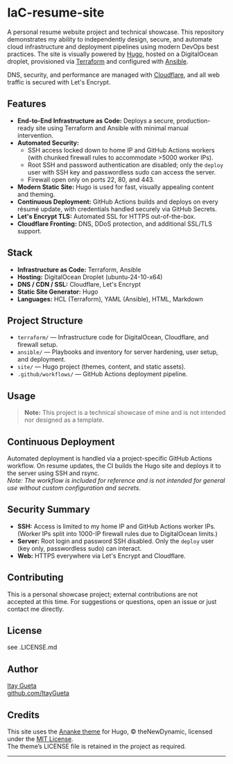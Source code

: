 # IaC-resume-site

A personal resume website project and technical showcase. This repository demonstrates my ability to independently design, secure, and automate cloud infrastructure and deployment pipelines using modern DevOps best practices. The site is visually powered by [Hugo](https://gohugo.io/), hosted on a DigitalOcean droplet, provisioned via [Terraform](https://www.terraform.io/) and configured with [Ansible](https://www.ansible.com/).  

DNS, security, and performance are managed with [Cloudflare](https://www.cloudflare.com/), and all web traffic is secured with Let's Encrypt.

## Features

- **End-to-End Infrastructure as Code:** Deploys a secure, production-ready site using Terraform and Ansible with minimal manual intervention.
- **Automated Security:**  
  - SSH access locked down to home IP and GitHub Actions workers (with chunked firewall rules to accommodate >5000 worker IPs).
  - Root SSH and password authentication are disabled; only the `deploy` user with SSH key and passwordless sudo can access the server.
  - Firewall open only on ports 22, 80, and 443.
- **Modern Static Site:** Hugo is used for fast, visually appealing content and theming.
- **Continuous Deployment:** GitHub Actions builds and deploys on every résumé update, with credentials handled securely via GitHub Secrets.
- **Let's Encrypt TLS:** Automated SSL for HTTPS out-of-the-box.
- **Cloudflare Fronting:** DNS, DDoS protection, and additional SSL/TLS support.

## Stack

- **Infrastructure as Code:** Terraform, Ansible
- **Hosting:** DigitalOcean Droplet (ubuntu-24-10-x64)
- **DNS / CDN / SSL:** Cloudflare, Let's Encrypt
- **Static Site Generator:** Hugo
- **Languages:** HCL (Terraform), YAML (Ansible), HTML, Markdown

## Project Structure

- `terraform/` — Infrastructure code for DigitalOcean, Cloudflare, and firewall setup.
- `ansible/` — Playbooks and inventory for server hardening, user setup, and deployment.
- `site/` — Hugo project (themes, content, and static assets).
- `.github/workflows/` — GitHub Actions deployment pipeline.

## Usage

> **Note:** This project is a technical showcase of mine and is not intended nor designed as a template.

## Continuous Deployment

Automated deployment is handled via a project-specific GitHub Actions workflow. On resume updates, the CI builds the Hugo site and deploys it to the server using SSH and rsync.  
_Note: The workflow is included for reference and is not intended for general use without custom configuration and secrets._

## Security Summary

- **SSH:** Access is limited to my home IP and GitHub Actions worker IPs. (Worker IPs split into 1000-IP firewall rules due to DigitalOcean limits.)
- **Server:** Root login and password SSH disabled. Only the `deploy` user (key only, passwordless sudo) can interact.
- **Web:** HTTPS everywhere via Let's Encrypt and Cloudflare.

## Contributing

This is a personal showcase project; external contributions are not accepted at this time. For suggestions or questions, open an issue or just contact me directly.

## License

see .LICENSE.md
## Author

[Itay Gueta](https://itaygueta.com)  
[github.com/ItayGueta](https://github.com/ItayGueta)

## Credits

This site uses the [Ananke theme](https://github.com/theNewDynamic/gohugo-theme-ananke) for Hugo, © theNewDynamic, licensed under the [MIT License](https://github.com/theNewDynamic/gohugo-theme-ananke/blob/master/LICENSE).  
The theme’s LICENSE file is retained in the project as required.

---
